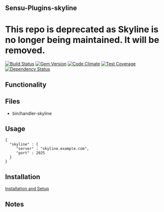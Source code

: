 ## Sensu-Plugins-skyline

# This repo is deprecated as Skyline is no longer being maintained. It will be removed.

[ ![Build Status](https://travis-ci.org/sensu-plugins/sensu-plugins-skyline.svg?branch=master)](https://travis-ci.org/sensu-plugins/sensu-plugins-skyline)
[![Gem Version](https://badge.fury.io/rb/sensu-plugins-skyline.svg)](http://badge.fury.io/rb/sensu-plugins-skyline)
[![Code Climate](https://codeclimate.com/github/sensu-plugins/sensu-plugins-skyline/badges/gpa.svg)](https://codeclimate.com/github/sensu-plugins/sensu-plugins-skyline)
[![Test Coverage](https://codeclimate.com/github/sensu-plugins/sensu-plugins-skyline/badges/coverage.svg)](https://codeclimate.com/github/sensu-plugins/sensu-plugins-skyline)
[![Dependency Status](https://gemnasium.com/sensu-plugins/sensu-plugins-skyline.svg)](https://gemnasium.com/sensu-plugins/sensu-plugins-skyline)

## Functionality

## Files
 * bin/handler-skyline

## Usage
```
{  
  "skyline" : {
     "server" : "skyline.example.com",
     "port" : 2025
  }
}
```
## Installation

[Installation and Setup](http://sensu-plugins.io/docs/installation_instructions.html)

## Notes
